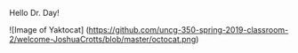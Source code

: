 Hello Dr. Day!

![Image of Yaktocat]
(https://github.com/uncg-350-spring-2019-classroom-2/welcome-JoshuaCrotts/blob/master/octocat.png)
